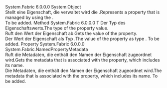 <Type Name="NamedProperty" FullName="System.Fabric.NamedProperty">
  <TypeSignature Language="C#" Value="public sealed class NamedProperty" />
  <TypeSignature Language="ILAsm" Value=".class public auto ansi sealed beforefieldinit NamedProperty extends System.Object" />
  <TypeSignature Language="DocId" Value="T:System.Fabric.NamedProperty" />
  <TypeSignature Language="VB.NET" Value="Public NotInheritable Class NamedProperty" />
  <TypeSignature Language="F#" Value="type NamedProperty = class" />
  <AssemblyInfo>
    <AssemblyName>System.Fabric</AssemblyName>
    <AssemblyVersion>6.0.0.0</AssemblyVersion>
  </AssemblyInfo>
  <Base>
    <BaseTypeName>System.Object</BaseTypeName>
  </Base>
  <Interfaces />
  <Docs>
    <summary>
      <para><span data-ttu-id="26fc0-101">Stellt eine Eigenschaft, die verwaltet wird die <see cref="T:System.Fabric.FabricClient.PropertyManagementClient" />.</span><span class="sxs-lookup"><span data-stu-id="26fc0-101">Represents a property that is managed by using the <see cref="T:System.Fabric.FabricClient.PropertyManagementClient" />.</span></span></para>
    </summary>
    <remarks>To be added.</remarks>
  </Docs>
  <Members>
    <Member MemberName="GetValue&lt;T&gt;">
      <MemberSignature Language="C#" Value="public T GetValue&lt;T&gt; ();" />
      <MemberSignature Language="ILAsm" Value=".method public hidebysig instance !!T GetValue&lt;T&gt;() cil managed" />
      <MemberSignature Language="DocId" Value="M:System.Fabric.NamedProperty.GetValue``1" />
      <MemberSignature Language="VB.NET" Value="Public Function GetValue(Of T) () As T" />
      <MemberSignature Language="F#" Value="member this.GetValue : unit -&gt; 'T" Usage="namedProperty.GetValue " />
      <MemberType>Method</MemberType>
      <AssemblyInfo>
        <AssemblyName>System.Fabric</AssemblyName>
        <AssemblyVersion>6.0.0.0</AssemblyVersion>
      </AssemblyInfo>
      <ReturnValue>
        <ReturnType>T</ReturnType>
      </ReturnValue>
      <TypeParameters>
        <TypeParameter Name="T" />
      </TypeParameters>
      <Parameters />
      <Docs>
        <typeparam name="T">
          <para><span data-ttu-id="26fc0-102">Der Typ des Eigenschaftswerts.</span><span class="sxs-lookup"><span data-stu-id="26fc0-102">The type of the property value.</span></span></para>
        </typeparam>
        <summary>
          <para><span data-ttu-id="26fc0-103">Ruft den Wert der Eigenschaft ab.</span><span class="sxs-lookup"><span data-stu-id="26fc0-103">Gets the value of the property.</span></span></para>
        </summary>
        <returns>
          <para><span data-ttu-id="26fc0-104">Der Wert der Eigenschaft als Typ <typeparamref name="T" />.</span><span class="sxs-lookup"><span data-stu-id="26fc0-104">The value of the property as type <typeparamref name="T" />.</span></span></para>
        </returns>
        <remarks>To be added.</remarks>
      </Docs>
    </Member>
    <Member MemberName="Metadata">
      <MemberSignature Language="C#" Value="public System.Fabric.NamedPropertyMetadata Metadata { get; }" />
      <MemberSignature Language="ILAsm" Value=".property instance class System.Fabric.NamedPropertyMetadata Metadata" />
      <MemberSignature Language="DocId" Value="P:System.Fabric.NamedProperty.Metadata" />
      <MemberSignature Language="VB.NET" Value="Public ReadOnly Property Metadata As NamedPropertyMetadata" />
      <MemberSignature Language="F#" Value="member this.Metadata : System.Fabric.NamedPropertyMetadata" Usage="System.Fabric.NamedProperty.Metadata" />
      <MemberType>Property</MemberType>
      <AssemblyInfo>
        <AssemblyName>System.Fabric</AssemblyName>
        <AssemblyVersion>6.0.0.0</AssemblyVersion>
      </AssemblyInfo>
      <ReturnValue>
        <ReturnType>System.Fabric.NamedPropertyMetadata</ReturnType>
      </ReturnValue>
      <Docs>
        <summary>
          <para><span data-ttu-id="26fc0-105">Ruft die Metadaten, die enthält den Namen der Eigenschaft zugeordnet wird.</span><span class="sxs-lookup"><span data-stu-id="26fc0-105">Gets the metadata that is associated with the property, which includes its name.</span></span></para>
        </summary>
        <value>
          <para><span data-ttu-id="26fc0-106">Die Metadaten, die enthält den Namen der Eigenschaft zugeordnet wird.</span><span class="sxs-lookup"><span data-stu-id="26fc0-106">The metadata that is associated with the property, which includes its name.</span></span></para>
        </value>
        <remarks>To be added.</remarks>
      </Docs>
    </Member>
  </Members>
</Type>
